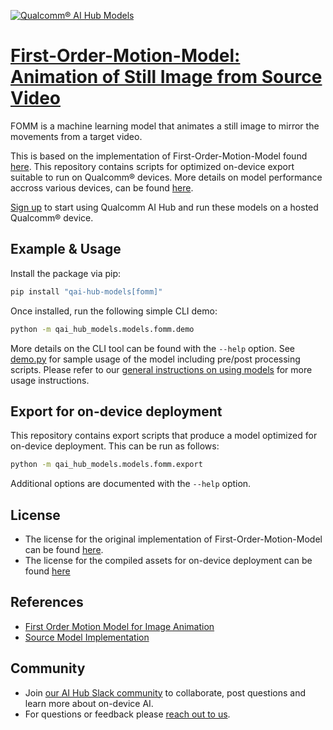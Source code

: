 [![Qualcomm® AI Hub Models](https://qaihub-public-assets.s3.us-west-2.amazonaws.com/qai-hub-models/quic-logo.jpg)](../../README.md)


# [First-Order-Motion-Model: Animation of Still Image from Source Video](https://aihub.qualcomm.com/models/fomm)

FOMM is a machine learning model that animates a still image to mirror the movements from a target video.

This is based on the implementation of First-Order-Motion-Model found [here](https://github.com/AliaksandrSiarohin/first-order-model/tree/master). This repository contains scripts for optimized on-device
export suitable to run on Qualcomm® devices. More details on model performance
accross various devices, can be found [here](https://aihub.qualcomm.com/models/fomm).

[Sign up](https://myaccount.qualcomm.com/signup) to start using Qualcomm AI Hub and run these models on a hosted Qualcomm® device.




## Example & Usage

Install the package via pip:
```bash
pip install "qai-hub-models[fomm]"
```


Once installed, run the following simple CLI demo:

```bash
python -m qai_hub_models.models.fomm.demo
```
More details on the CLI tool can be found with the `--help` option. See
[demo.py](demo.py) for sample usage of the model including pre/post processing
scripts. Please refer to our [general instructions on using
models](../../../#getting-started) for more usage instructions.

## Export for on-device deployment

This repository contains export scripts that produce a model optimized for
on-device deployment. This can be run as follows:

```bash
python -m qai_hub_models.models.fomm.export
```
Additional options are documented with the `--help` option.


## License
* The license for the original implementation of First-Order-Motion-Model can be found
  [here](https://github.com/AliaksandrSiarohin/first-order-model/blob/master/LICENSE.md).
* The license for the compiled assets for on-device deployment can be found [here](https://qaihub-public-assets.s3.us-west-2.amazonaws.com/qai-hub-models/Qualcomm+AI+Hub+Proprietary+License.pdf)


## References
* [First Order Motion Model for Image Animation](https://arxiv.org/abs/2003.00196)
* [Source Model Implementation](https://github.com/AliaksandrSiarohin/first-order-model/tree/master)



## Community
* Join [our AI Hub Slack community](https://aihub.qualcomm.com/community/slack) to collaborate, post questions and learn more about on-device AI.
* For questions or feedback please [reach out to us](mailto:ai-hub-support@qti.qualcomm.com).
